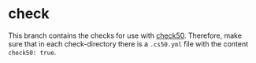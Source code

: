 # check

This branch contains the checks for use with [check50](https://github.com/cs50/check50).
Therefore, make sure that in each check-directory there is a `.cs50.yml` file with the content `check50: true`.
